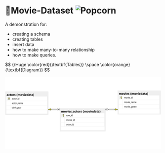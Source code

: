 # 🍿Movie-Dataset ![Popcorn](https://pixabay.com/get/g1327a057bc52d87a421f5236f838cd1d8bbb983c3a6b2df9d7a93ae7357682855855476dbb406023d24dc8b3c3b04970c8395a97303567762e6c588af57966334f408f14bdd7f61eca2d553d227b05ce_640.png)

A demonstration for:
* creating a schema 
* creating tables
* insert data
* how to make many-to-many relationship
* how to make queries.

$$
{\Huge \color{red}{\textbf{Tables}} \space \color{orange}{\textbf{Diagram}}
$$

<p style="text-align: center;">
  <!--![tables diagram](moviedata_diagram1.jpg)-->
  <img src="moviedata_diagram1.jpg" alt="Tables diagram">
</p>
